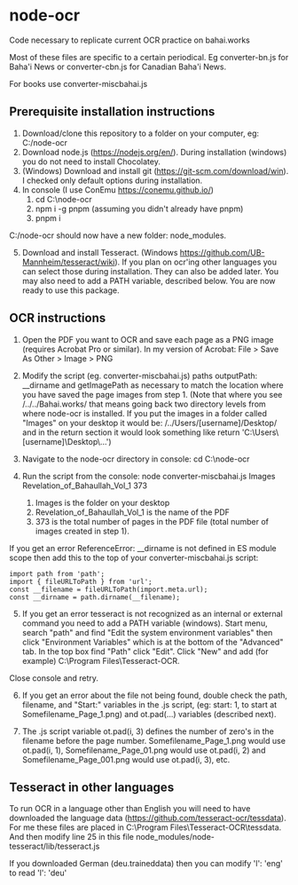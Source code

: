 # node-ocr

Code necessary to replicate current OCR practice on bahai.works

Most of these files are specific to a certain periodical. Eg converter-bn.js
for Baha'i News or converter-cbn.js for Canadian Baha'i News.

For books use converter-miscbahai.js

## Prerequisite installation instructions

1. Download/clone this repository to a folder on your computer, eg: C:/node-ocr
2. Download node.js (https://nodejs.org/en/). During installation (windows) you do not need to install Chocolatey.
3. (Windows) Download and install git (https://git-scm.com/download/win). I checked only default options during installation. 
4. In console (I use ConEmu https://conemu.github.io/)    
    1. cd C:\node-ocr
    2. npm i -g pnpm (assuming you didn't already have pnpm)
    3. pnpm i

C:/node-ocr should now have a new folder: node_modules.

5. Download and install Tesseract. (Windows https://github.com/UB-Mannheim/tesseract/wiki). If you plan on ocr'ing other languages you can select those during installation. They can also be added later. You may also need to add a PATH variable, described below.
You are now ready to use this package.




## OCR instructions

1. Open the PDF you want to OCR and save each page as a PNG image (requires Acrobat Pro or similar). In my version of Acrobat: File > Save As Other > Image > PNG

2. Modify the script (eg. converter-miscbahai.js) paths outputPath: __dirname and getImagePath as necessary to match the location where you have saved the page images from step 1. (Note that where you see /../../Bahai.works/ that means going back two directory levels from where node-ocr is installed. If you put the images in a folder called "Images" on your desktop it would be: /../Users/[username]/Desktop/ and in the return section it would look something like return 'C:\\Users\\[username]\\Desktop\\...')

3. Navigate to the node-ocr directory in console: cd C:\node-ocr

4. Run the script from the console: node converter-miscbahai.js Images Revelation_of_Bahaullah_Vol_1 373
    1. Images is the folder on your desktop
    2. Revelation_of_Bahaullah_Vol_1 is the name of the PDF
    3. 373 is the total number of pages in the PDF file (total number of images created in step 1). 

If you get an error ReferenceError: __dirname is not defined in ES module scope then add this to the top of your converter-miscbahai.js script:

```
import path from 'path';
import { fileURLToPath } from 'url';
const __filename = fileURLToPath(import.meta.url);
const __dirname = path.dirname(__filename);
```

5. If you get an error tesseract is not recognized as an internal or external command you need to add a PATH variable (windows). Start menu, search "path" and find "Edit the system environment variables" then click "Environment Variables" which is at the bottom of the "Advanced" tab. In the top box find "Path" click "Edit". Click "New" and add (for example) C:\Program Files\Tesseract-OCR. 

Close console and retry.

6. If you get an error about the file not being found, double check the path, filename, and "Start:" variables in the .js script, (eg: start: 1, to start at Somefilename_Page_1.png) and ot.pad(...) variables (described next).

7. The .js script variable ot.pad(i, 3) defines the number of zero's in the filename before the page number. Somefilename_Page_1.png would use ot.pad(i, 1), Somefilename_Page_01.png would use ot.pad(i, 2) and Somefilename_Page_001.png would use ot.pad(i, 3), etc.

## Tesseract in other languages

To run OCR in a language other than English you will need to have downloaded the language data (https://github.com/tesseract-ocr/tessdata). For me
these files are placed in C:\Program Files\Tesseract-OCR\tessdata. And then modify line 25 in this file node_modules/node-tesseract/lib/tesseract.js

If you downloaded German (deu.traineddata) then you can modify  'l': 'eng' to read  'l': 'deu'
